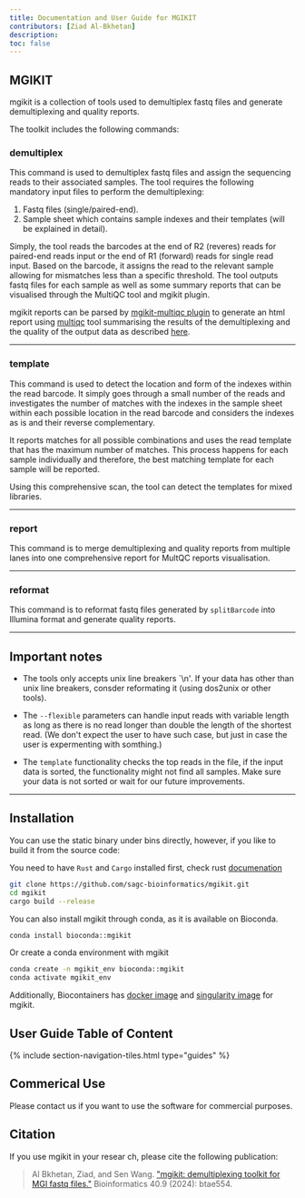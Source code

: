 ```yaml
---
title: Documentation and User Guide for MGIKIT
contributors: [Ziad Al-Bkhetan]
description:
toc: false
---
```


## MGIKIT

mgikit is a collection of tools used to demultiplex fastq files and generate demultiplexing and quality reports.

The toolkit includes the following commands:

### demultiplex

This command is used to demultiplex fastq files and assign the sequencing reads to their
associated samples. The tool requires the following mandatory input files to perform the
demultiplexing:

1. Fastq files (single/paired-end).
2. Sample sheet which contains sample indexes and their templates (will be explained in detail).

Simply, the tool reads the barcodes at the end of R2 (reveres) reads for paired-end reads input or the end of
R1 (forward) reads for single read input. Based on the barcode, it assigns the read to the relevant
sample allowing for mismatches less than a specific threshold. The tool outputs fastq files for each sample
as well as some summary reports that can be visualised through the MultiQC tool and mgikit plugin.

mgikit reports can be parsed by [mgikit-multiqc plugin](https://github.com/sagc-bioinformatics/mgikit-multiqc) to generate an html report using [multiqc](https://multiqc.info/) tool summarising the results of the demultiplexing and the quality of the output data as described [here](/mgikit/mgikit-multiqc).

<hr/>

### template

This command is used to detect the location and form of the indexes within the read barcode. It simply goes through a small number of the reads and investigates the number of matches with the indexes in the sample sheet within each possible location in the read barcode and considers the indexes as is and their reverse complementary.

It reports matches for all possible combinations and uses the read template that has the maximum number of matches. This process happens for each sample individually and therefore, the best matching template for each sample will be reported.

Using this comprehensive scan, the tool can detect the templates for mixed libraries.

<hr/>

### report

This command is to merge demultiplexing and quality reports from multiple lanes into one comprehensive report for MultQC reports visualisation.

<hr/>

### reformat

This command is to reformat fastq files generated by `splitBarcode` into Illumina format and generate quality reports.

<hr/>

## Important notes

- The tools only accepts unix line breakers `\n'. If your data has other than unix line breakers, consder reformating it (using dos2unix or other tools).

- The `--flexible` parameters can handle input reads with variable length as long as there is no read longer than double the length of the shortest read. (We don't expect the user to have such case, but just in case the user is expermenting with somthing.)

- The `template` functionality checks the top reads in the file, if the input data is sorted, the functionality might not find all samples. Make sure your data is not sorted or wait for our future improvements.

<hr/>

## Installation

You can use the static binary under bins directly, however, if you like to build it from the source code:

You need to have `Rust` and `Cargo` installed first, check rust [documenation](https://doc.rust-lang.org/cargo/getting-started/installation.html)

```bash
git clone https://github.com/sagc-bioinformatics/mgikit.git
cd mgikit
cargo build --release
```

You can also install mgikit through conda, as it is available on Bioconda.

```bash
conda install bioconda::mgikit
```

Or create a conda environment with mgikit

```bash
conda create -n mgikit_env bioconda::mgikit
conda activate mgikit_env
```

Additionally, Biocontainers has [docker image](https://quay.io/repository/biocontainers/mgikit) and [singularity image](https://depot.galaxyproject.org/singularity/) for mgikit.

## User Guide Table of Content

{% include section-navigation-tiles.html type="guides" %}

## Commerical Use

Please contact us if you want to use the software for commercial purposes.

## Citation

If you use mgikit in your resear ch, please cite the following publication:

> Al Bkhetan, Ziad, and Sen Wang. ["mgikit: demultiplexing toolkit for MGI fastq files."](https://academic.oup.com/bioinformatics/article/40/9/btae554/7755041) Bioinformatics 40.9 (2024): btae554.
